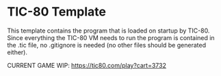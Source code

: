 # TIC-80 Template

This template contains the program that is loaded on startup by TIC-80. Since everything the TIC-80 VM needs to run the program is contained in the .tic file, no .gitignore is needed (no other files should be generated either).

CURRENT GAME WIP: https://tic80.com/play?cart=3732
